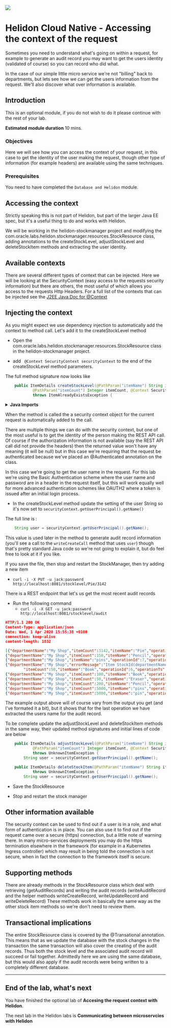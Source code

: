 ![](../../../../common/images/customer.logo2.png)

# Helidon Cloud Native - Accessing the context of the request

Sometimes you need to understand what's going on  within a request, for example to generate an audit record you may want to get the users identity (validated of course) so you can record who did what.

In the case of our simple little micro service we're not "billing" back to departments, but lets see how we can get the users information from the request. We'll also discover what over information is available.

## Introduction

This is an optional module, if you do not wish to do it please continue with the rest of your lab.

**Estimated module duration** 10 mins.

### Objectives

Here we will see how you can access the context of your request, in this case to get the identity of the user making the request, though other type of information (for example headers) are available using the same techniques.

### Prerequisites

You need to have completed the `Database and Helidon` module.

## Accessing the context

Strictly speaking this is not part of Helidon, but part of the larger Java EE spec, but it's a useful thing to do and works with Helidon.

We will be working in the helidon-stockmanager project and modifying the com.oracle.labs.helidon.stockmanager.resources.StockResource class, adding annotations to the createStockLevel, adjustStockLevel and deleteStockItem methods and extracting the user identity.

## Available contexts

There are several different types of context that can be injected. Here we will be looking at the SecurityContext (easy access to the requests security information) but there are others, the most useful of which allows you access to the requests Http Headers. For a full list of the contexts that can be injected see the [J2EE Java Doc for @Context](https://docs.oracle.com/javaee/7/api/javax/ws/rs/core/Context.html)

## Injecting the context

As you might expect we use dependency injection to automatically add the context to method call. Let's add it to the createStockLevel method

- Open the com.oracle.labs.helidon.stockmanager.resources.StockResource class in the helidon-stockmanager project.

- add ` @Context SecurityContext securityContext` to the end of the createStockLevel method parameters.

The full method signature now looks like

```java
	public ItemDetails createStockLevel(@PathParam("itemName") String itemName,
			@PathParam("itemCount") Integer itemCount, @Context SecurityContext securityContext)
			throws ItemAlreadyExistsException {
```

<details><summary><b>Java Imports</b></summary>

You may need to add the following imports to the class

```java
import javax.ws.rs.core.Context;
import javax.ws.rs.core.SecurityContext;
```

---

</details>

When the method is called the a security context object for the current request is automatically added to the call.

There are multiple things we can do with the security context, but one of the most useful is to get the identity of the person making the REST API call. Of course if the authorization information is not available (say the REST API call did not provide the headers) then the returned value won't have any meaning (it will be null) but in this case we're requiring that the request be authenticated because we've placed an @Authenticated annotation on the class. 

In this case we're going to get the user name in the request. For this lab we're using the Basic Authentication scheme where the user name and password are in a header in the request itself, but this will work equally well for more advanced authentication schemes like OAUTH2 where a token is issued after an initial login process.

- In the createStockLevel method update the setting of the user String so it's now set to `securityContext.getUserPrincipal().getName()`

The full line is :

```java
	String user = securityContext.getUserPrincipal().getName();
```

This value is used later in the method to generate audit record information (you'll see a call to the `writeCreateCall` method that uses `user`) though that's pretty standard Java code so we're not going to explain it, but do feel free to look at it if you like.

If you save the file, then stop and restart the StockManager, then try adding a new item

  - `curl -i -X PUT -u jack:password http://localhost:8081/stocklevel/Pie/3142`
  
There is a REST endpoint that let's us get the most recent audit records

- Run the following command 
  - `curl -i -X GET -u jack:password http://localhost:8081/stocklevel/audit`
  
```json
HTTP/1.1 200 OK
Content-Type: application/json
Date: Wed, 1 Apr 2020 15:55:38 +0100
connection: keep-alive
content-length: 1832

[{"departmentName":"My Shop","itemCount":3142,"itemName":"Pie","operationId":9,"operationTs":"2020-04-01T14:55:28.844Z[UTC]","operationType":"CREATE","operationUser":"jack","succeded":true},
{"departmentName":"My Shop","itemCount":150,"itemName":"Pencil","operationId":8,"operationTs":"2020-04-01T14:54:02.071Z[UTC]","operationType":"UPDATE","operationUser":"Unknown","succeded":true},
{"departmentName":"My Shop","itemName":"pins","operationId":7,"operationTs":"2020-04-01T14:53:53.054Z[UTC]","operationType":"DELETE","operationUser":"Unknown","succeded":true},
{"departmentName":"My Shop","errorMessage":"Item StockId(departmentName=My Shop, itemName=Book) already exists, can't create it again",
		"itemCount":50,"itemName":"Book","operationId":6,"operationTs":"2020-04-01T14:53:32.652Z[UTC]","operationType":"CREATE","operationUser":"Unknown","succeded":false},
{"departmentName":"My Shop","itemCount":100,"itemName":"Book","operationId":4,"operationTs":"2020-04-01T14:53:25.007Z[UTC]","operationType":"CREATE","operationUser":"Unknown","succeded":true},
{"departmentName":"My Shop","itemCount":50,"itemName":"Eraser","operationId":4,"operationTs":"2020-04-01T14:53:18.365Z[UTC]","operationType":"CREATE","operationUser":"Unknown","succeded":true},
{"departmentName":"My Shop","itemCount":200,"itemName":"Pencil","operationId":3,"operationTs":"2020-04-01T14:53:10.733Z[UTC]","operationType":"CREATE","operationUser":"Unknown","succeded":true},
{"departmentName":"My Shop","itemCount":5000,"itemName":"pins","operationId":2,"operationTs":"2020-04-01T14:52:48.024Z[UTC]","operationType":"CREATE","operationUser":"Unknown","succeded":true},
{"departmentName":"My Shop","itemCount":5000,"itemName":"pin","operationId":1,"operationTs":"2020-04-01T14:52:39.336Z[UTC]","operationType":"CREATE","operationUser":"Unknown","succeded":true}]
```

The example output above will of course vary from the output you get (and I've formated it a bit), but it shows that for the last operation we have extracted the users name for the audit record.

To be complete update the adjustStockLevel and deleteStockItem methods in the same way, their updated method signatures and initial lines of code are below

```java
	public ItemDetails adjustStockLevel(@PathParam("itemName") String itemName,
			@PathParam("itemCount") Integer itemCount, @Context SecurityContext securityContext)
			throws UnknownItemException {
		String user = securityContext.getUserPrincipal().getName();
```


```java
	public ItemDetails deleteStockItem(@PathParam("itemName") String itemName, @Context SecurityContext securityContext)
			throws UnknownItemException {
		String user = securityContext.getUserPrincipal().getName();

```

- Save the StockResource 

- Stop and restart the stock manager
  
## Other information available
The security context can be used to find out if a user is in a role, and what form of authentication is in place. You can also use it to find out if the request came over a secure (https) connection, but a little note of warning there. In many micro-services deployments you may do the https termination elsewhere in the framework (for example in a Kubernetes Ingress controller) which may result in being told the connection is not secure, when in fact the connection to the framework itself is secure.


## Supporting methods

There are already methods in the StockResource class which deal with retrieving (getAuditRecords) and writing the audit records (writeAuditRecord and the helper methods writeCreateRecord, writeUpdateRecord and writeDeleteRecord) These methods work in basically the same way as the other stock item methods so we're don't need to  review them.

## Transactional implications

The entire StockResource class is covered by the @Transational annotation. This means that as we update the database with the stock changes in the transaction the same transaction will also cover the creating of the audit records. Thus both the stock level and the associated audit record will succeed or fail together. Admittedly here we are using the same database, but this would also apply if the audit records were being written to a completely different database.

---

## End of the lab, what's next
You have finished the optional lab of **Accesing the request context with Helidon**. 

The next lab in the Helidon labs is **Communicating between microservcies with Helidon**